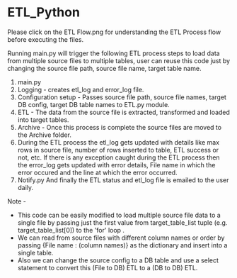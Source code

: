 # ETL_Python

Please click on the ETL Flow.png for understanding the ETL Process flow before executing the files.

Running main.py will trigger the following ETL process steps to load data from multiple source files to multiple tables, user can reuse this code just by changing the source file path, source file name, target table name.

1. main.py
2. Logging - creates etl_log and error_log file. 
3. Configuration setup - Passes source file path, source file names, target DB config, target DB table names to ETL.py module.
4. ETL - The data from the source file is extracted, transformed and loaded into target tables.
5. Archive - Once this process is complete the source files are moved to the Archive folder.
6. During the ETL process the etl_log gets updated with details like max rows in source file, number of rows inserted to          table, ETL success or not, etc. If there is any exception caught during the ETL process then the error_log gets updated        with error details, File name in which the error occured and the line at which the error occurred.
7. Notify.py 
  And finally the ETL status and etl_log file is emailed to the user daily. 


Note - 
* This code can be easily modified to load multiple source file data to a single file by passing just the first value from target_table_list tuple (e.g. target_table_list[0]) to the 'for' loop .
* We can read from source files with different column names or order by passing {File name : (column names)} as the dictionary and insert into a single table.
* Also we can change the source config to a DB table and use a select statement to convert this (File to DB) ETL 
to a (DB to DB) ETL.
